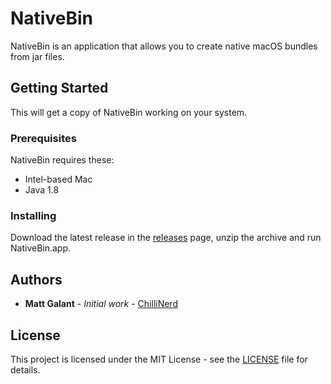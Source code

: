 # NativeBin
NativeBin is an application that allows you to create native macOS bundles from jar files.

## Getting Started

This will get a copy of NativeBin working on your system.

### Prerequisites

NativeBin requires these:

- Intel-based Mac
- Java 1.8

### Installing

Download the latest release in the [releases](https://github.com/ChilliNerd/NativeBin/wiki/Releases) page, unzip the archive and run NativeBin.app.

## Authors

* **Matt Galant** - *Initial work* - [ChilliNerd](https://github.com/ChilliNerd)

## License

This project is licensed under the MIT License - see the [LICENSE](LICENSE) file for details.
